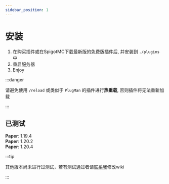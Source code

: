```yaml
---
sidebar_position: 1
---
```


# 安装

1. 在购买插件或在SpigotMC下载最新版的免费版插件后, 并安装到 `./plugins` 中  
2. 重启服务器
3. Enjoy

:::danger

请避免使用 `/reload` 或类似于 `PlugMan` 的插件进行**热重载**, 否则插件将无法重新加载

:::

## 已测试

**Paper**: 1.19.4  
**Paper**: 1.20.2  
**Paper**: 1.20.4  

:::tip

其他版本尚未进行过测试，若有测试通过者请[联系我](https://discord.com/invite/SzPBHGttaR)修改wiki

:::